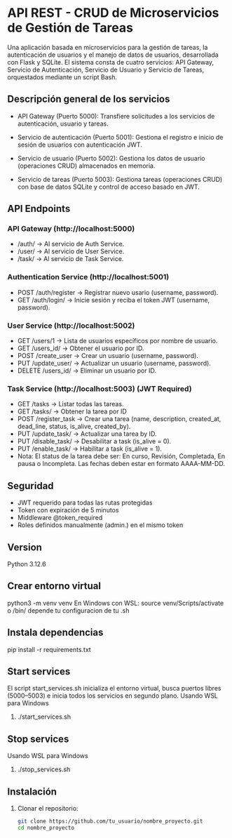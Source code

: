 # API REST - CRUD de Microservicios de Gestión de Tareas

Una aplicación basada en microservicios para la gestión de tareas, la autenticación de usuarios y el manejo de datos de usuarios, desarrollada con Flask y SQLite. El sistema consta de cuatro servicios: API Gateway, Servicio de Autenticación, Servicio de Usuario y Servicio de Tareas, orquestados mediante un script Bash.

## Descripción general de los servicios

- API Gateway (Puerto 5000): Transfiere solicitudes a los servicios de autenticación, usuario y tareas.

- Servicio de autenticación (Puerto 5001): Gestiona el registro e inicio de sesión de usuarios con autenticación JWT.

- Servicio de usuario (Puerto 5002): Gestiona los datos de usuario (operaciones CRUD) almacenados en memoria.

- Servicio de tareas (Puerto 5003): Gestiona tareas (operaciones CRUD) con base de datos SQLite y control de acceso basado en JWT.

## API Endpoints

### API Gateway (http://localhost:5000)
- /auth/<path> → Al servicio de Auth Service.
- /user/<path> → Al servicio de User Service.
- /task/<path> → Al servicio de Task Service.

### Authentication Service (http://localhost:5001)
- POST /auth/register → Registrar nuevo usario (username, password).
- GET /auth/login/ → Inicie sesión y reciba el token JWT (username, password).

### User Service (http://localhost:5002)
- GET /users/1 → Lista de usuarios específicos por nombre de usuario.
- GET /users_id/<id> → Obtener el usuario por ID.
- POST /create_user → Crear un usuario (username, password).
- PUT /update_user/<id> → Actualizar un usuario (username, password).
- DELETE /users_id/<id> →  Eliminar un usuario por ID.

### Task Service (http://localhost:5003) (JWT Required)
- GET /tasks → Listar todas las tareas.
- GET /tasks/<id> → Obtener la tarea por ID
- POST /register_task → Crear una tarea (name, description, created_at, dead_line, status, is_alive, created_by).
- PUT /update_task/<id> → Actualizar una tarea by ID.
- PUT /disable_task/<id> →  Desabilitar a task (is_alive = 0).
- PUT /enable_task/<id> →   Habilitar a task (is_alive = 1).
- Nota: El status de la tarea debe ser: En curso, Revisión, Completada, En pausa o Incompleta. Las fechas deben estar en formato AAAA-MM-DD.


## Seguridad
- JWT requerido para todas las rutas protegidas
- Token con expiración de 5 minutos
- Middleware @token_required 
- Roles definidos manualmente (admin.) en el mismo token

## Version
Python 3.12.6

## Crear entorno virtual
python3 -m venv venv
En Windows con WSL: source venv/Scripts/activate  o /bin/ depende tu configuracion de tu .sh           

## Instala dependencias
pip install -r requirements.txt

## Start services
El script start_services.sh inicializa el entorno virtual, busca puertos libres (5000–5003) e inicia todos los servicios en segundo plano.
Usando WSL para Windows
1. ./start_services.sh

## Stop services
Usando WSL para Windows
1. ./stop_services.sh


## Instalación
1. Clonar el repositorio:
   ```bash
   git clone https://github.com/tu_usuario/nombre_proyecto.git
   cd nombre_proyecto